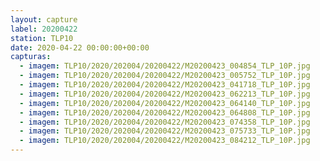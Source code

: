 ```yaml
---
layout: capture
label: 20200422
station: TLP10
date: 2020-04-22 00:00:00+00:00
capturas:
  - imagem: TLP10/2020/202004/20200422/M20200423_004854_TLP_10P.jpg
  - imagem: TLP10/2020/202004/20200422/M20200423_005752_TLP_10P.jpg
  - imagem: TLP10/2020/202004/20200422/M20200423_041718_TLP_10P.jpg
  - imagem: TLP10/2020/202004/20200422/M20200423_062213_TLP_10P.jpg
  - imagem: TLP10/2020/202004/20200422/M20200423_064140_TLP_10P.jpg
  - imagem: TLP10/2020/202004/20200422/M20200423_064808_TLP_10P.jpg
  - imagem: TLP10/2020/202004/20200422/M20200423_074358_TLP_10P.jpg
  - imagem: TLP10/2020/202004/20200422/M20200423_075733_TLP_10P.jpg
  - imagem: TLP10/2020/202004/20200422/M20200423_084212_TLP_10P.jpg
---
```

